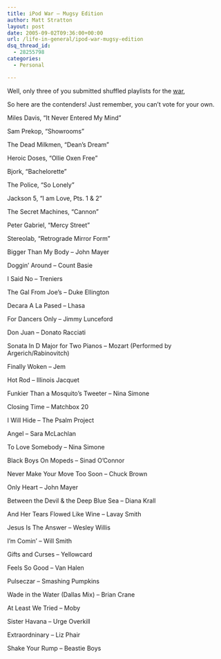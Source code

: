 ```yaml
---
title: iPod War – Mugsy Edition
author: Matt Stratton
layout: post
date: 2005-09-02T09:36:00+00:00
url: /life-in-general/ipod-war-mugsy-edition
dsq_thread_id:
  - 28255798
categories:
  - Personal

---
```

Well, only three of you submitted shuffled playlists for the [war][1],

So here are the contenders! Just remember, you can&#8217;t vote for your own.

Miles Davis, &#8220;It Never Entered My Mind&#8221;
  
Sam Prekop, &#8220;Showrooms&#8221;
  
The Dead Milkmen, &#8220;Dean&#8217;s Dream&#8221;
  
Heroic Doses, &#8220;Ollie Oxen Free&#8221;
  
Bjork, &#8220;Bachelorette&#8221;
  
The Police, &#8220;So Lonely&#8221;
  
Jackson 5, &#8220;I am Love, Pts. 1 & 2&#8221;
  
The Secret Machines, &#8220;Cannon&#8221;
  
Peter Gabriel, &#8220;Mercy Street&#8221;
  
Stereolab, &#8220;Retrograde Mirror Form&#8221;

Bigger Than My Body &#8211; John Mayer
  
Doggin&#8217; Around &#8211; Count Basie
  
I Said No &#8211; Treniers
  
The Gal From Joe&#8217;s &#8211; Duke Ellington
  
Decara A La Pased &#8211; Lhasa
  
For Dancers Only &#8211; Jimmy Lunceford
  
Don Juan &#8211; Donato Racciati
  
Sonata In D Major for Two Pianos &#8211; Mozart (Performed by Argerich/Rabinovitch)
  
Finally Woken &#8211; Jem
  
Hot Rod &#8211; Illinois Jacquet

Funkier Than a Mosquito&#8217;s Tweeter &#8211; Nina Simone
  
Closing Time &#8211; Matchbox 20
  
I Will Hide &#8211; The Psalm Project
  
Angel &#8211; Sara McLachlan
  
To Love Somebody &#8211; Nina Simone
  
Black Boys On Mopeds &#8211; Sinad O&#8217;Connor
  
Never Make Your Move Too Soon &#8211; Chuck Brown
  
Only Heart &#8211; John Mayer
  
Between the Devil & the Deep Blue Sea &#8211; Diana Krall
  
And Her Tears Flowed Like Wine &#8211; Lavay Smith

Jesus Is The Answer &#8211; Wesley Willis
  
I&#8217;m Comin&#8217; &#8211; Will Smith
  
Gifts and Curses &#8211; Yellowcard
  
Feels So Good &#8211; Van Halen
  
Pulseczar &#8211; Smashing Pumpkins
  
Wade in the Water (Dallas Mix) &#8211; Brian Crane
  
At Least We Tried &#8211; Moby
  
Sister Havana &#8211; Urge Overkill
  
Extraordninary &#8211; Liz Phair
  
Shake Your Rump &#8211; Beastie Boys

 [1]: http://www.livejournal.com/users/mugsy1274/424541.html